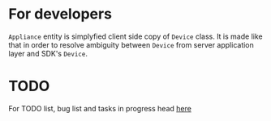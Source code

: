 # For developers
```Appliance``` entity is simplyfied client side copy of ```Device``` class. It is made like that in order to resolve ambiguity between ```Device``` from server application layer and SDK's ```Device```.

# TODO
For TODO list, bug list and tasks in progress head [here](https://github.com/CIRCULARKA/InvMan/projects/1)
